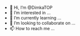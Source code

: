 - 👋 Hi, I’m @DimkaTOP
- 👀 I’m interested in ...
- 🌱 I’m currently learning ...
- 💞️ I’m looking to collaborate on ...
- 📫 How to reach me ...

<!---
DimkaTOP/DimkaTOP is a ✨ special ✨ repository because its `README.md` (this file) appears on your GitHub profile.
You can click the Preview link to take a look at your changes.
--->
